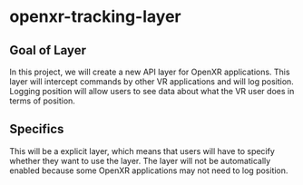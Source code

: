 # openxr-tracking-layer

## Goal of Layer

In this project, we will create a new API layer for OpenXR applications. This layer will intercept commands by other VR applications and will log position. Logging position will allow users to see data about what the VR user does in terms of position. 

## Specifics

This will be a explicit layer, which means that users will have to specify whether they want to use the layer. The layer will not be automatically enabled because some OpenXR applications may not need to log position.
